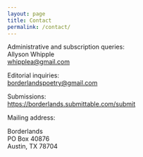 ```yaml
---
layout: page
title: Contact
permalink: /contact/
---
```

Administrative and subscription queries:  
Allyson Whipple  
whipplea@gmail.com  

Editorial inquiries:  
borderlandspoetry@gmail.com  

Submissions:  
https://borderlands.submittable.com/submit  


Mailing address:

Borderlands  
PO Box 40876  
Austin, TX 78704  
